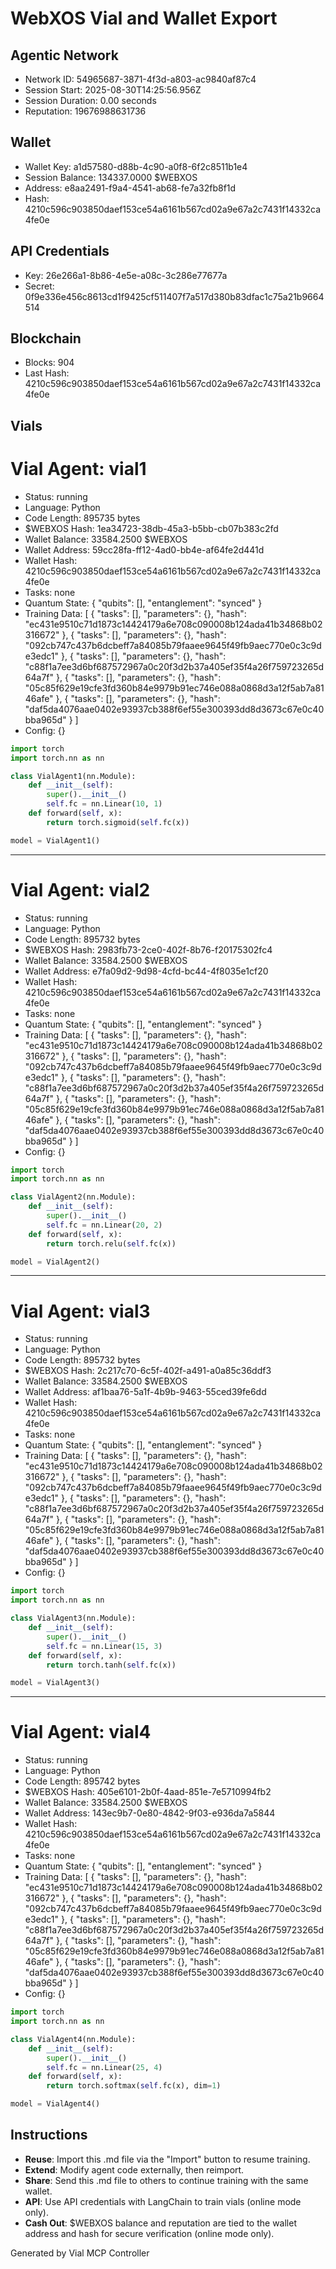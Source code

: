# WebXOS Vial and Wallet Export

## Agentic Network
- Network ID: 54965687-3871-4f3d-a803-ac9840af87c4
- Session Start: 2025-08-30T14:25:56.956Z
- Session Duration: 0.00 seconds
- Reputation: 19676988631736

## Wallet
- Wallet Key: a1d57580-d88b-4c90-a0f8-6f2c8511b1e4
- Session Balance: 134337.0000 $WEBXOS
- Address: e8aa2491-f9a4-4541-ab68-fe7a32fb8f1d
- Hash: 4210c596c903850daef153ce54a6161b567cd02a9e67a2c7431f14332ca4fe0e

## API Credentials
- Key: 26e266a1-8b86-4e5e-a08c-3c286e77677a
- Secret: 0f9e336e456c8613cd1f9425cf511407f7a517d380b83dfac1c75a21b9664514

## Blockchain
- Blocks: 904
- Last Hash: 4210c596c903850daef153ce54a6161b567cd02a9e67a2c7431f14332ca4fe0e

## Vials
# Vial Agent: vial1
- Status: running
- Language: Python
- Code Length: 895735 bytes
- $WEBXOS Hash: 1ea34723-38db-45a3-b5bb-cb07b383c2fd
- Wallet Balance: 33584.2500 $WEBXOS
- Wallet Address: 59cc28fa-ff12-4ad0-bb4e-af64fe2d441d
- Wallet Hash: 4210c596c903850daef153ce54a6161b567cd02a9e67a2c7431f14332ca4fe0e
- Tasks: none
- Quantum State: {
      "qubits": [],
      "entanglement": "synced"
    }
- Training Data: [
      {
        "tasks": [],
        "parameters": {},
        "hash": "ec431e9510c71d1873c14424179a6e708c090008b124ada41b34868b02316672"
      },
      {
        "tasks": [],
        "parameters": {},
        "hash": "092cb747c437b6dcbeff7a84085b79faaee9645f49fb9aec770e0c3c9de3edc1"
      },
      {
        "tasks": [],
        "parameters": {},
        "hash": "c88f1a7ee3d6bf687572967a0c20f3d2b37a405ef35f4a26f759723265d64a7f"
      },
      {
        "tasks": [],
        "parameters": {},
        "hash": "05c85f629e19cfe3fd360b84e9979b91ec746e088a0868d3a12f5ab7a8146afe"
      },
      {
        "tasks": [],
        "parameters": {},
        "hash": "daf5da4076aae0402e93937cb388f6ef55e300393dd8d3673c67e0c40bba965d"
      }
    ]
- Config: {}

```python
import torch
import torch.nn as nn

class VialAgent1(nn.Module):
    def __init__(self):
        super().__init__()
        self.fc = nn.Linear(10, 1)
    def forward(self, x):
        return torch.sigmoid(self.fc(x))

model = VialAgent1()
```
---

# Vial Agent: vial2
- Status: running
- Language: Python
- Code Length: 895732 bytes
- $WEBXOS Hash: 2983fb73-2ce0-402f-8b76-f20175302fc4
- Wallet Balance: 33584.2500 $WEBXOS
- Wallet Address: e7fa09d2-9d98-4cfd-bc44-4f8035e1cf20
- Wallet Hash: 4210c596c903850daef153ce54a6161b567cd02a9e67a2c7431f14332ca4fe0e
- Tasks: none
- Quantum State: {
      "qubits": [],
      "entanglement": "synced"
    }
- Training Data: [
      {
        "tasks": [],
        "parameters": {},
        "hash": "ec431e9510c71d1873c14424179a6e708c090008b124ada41b34868b02316672"
      },
      {
        "tasks": [],
        "parameters": {},
        "hash": "092cb747c437b6dcbeff7a84085b79faaee9645f49fb9aec770e0c3c9de3edc1"
      },
      {
        "tasks": [],
        "parameters": {},
        "hash": "c88f1a7ee3d6bf687572967a0c20f3d2b37a405ef35f4a26f759723265d64a7f"
      },
      {
        "tasks": [],
        "parameters": {},
        "hash": "05c85f629e19cfe3fd360b84e9979b91ec746e088a0868d3a12f5ab7a8146afe"
      },
      {
        "tasks": [],
        "parameters": {},
        "hash": "daf5da4076aae0402e93937cb388f6ef55e300393dd8d3673c67e0c40bba965d"
      }
    ]
- Config: {}

```python
import torch
import torch.nn as nn

class VialAgent2(nn.Module):
    def __init__(self):
        super().__init__()
        self.fc = nn.Linear(20, 2)
    def forward(self, x):
        return torch.relu(self.fc(x))

model = VialAgent2()
```
---

# Vial Agent: vial3
- Status: running
- Language: Python
- Code Length: 895732 bytes
- $WEBXOS Hash: 2c217c70-6c5f-402f-a491-a0a85c36ddf3
- Wallet Balance: 33584.2500 $WEBXOS
- Wallet Address: af1baa76-5a1f-4b9b-9463-55ced39fe6dd
- Wallet Hash: 4210c596c903850daef153ce54a6161b567cd02a9e67a2c7431f14332ca4fe0e
- Tasks: none
- Quantum State: {
      "qubits": [],
      "entanglement": "synced"
    }
- Training Data: [
      {
        "tasks": [],
        "parameters": {},
        "hash": "ec431e9510c71d1873c14424179a6e708c090008b124ada41b34868b02316672"
      },
      {
        "tasks": [],
        "parameters": {},
        "hash": "092cb747c437b6dcbeff7a84085b79faaee9645f49fb9aec770e0c3c9de3edc1"
      },
      {
        "tasks": [],
        "parameters": {},
        "hash": "c88f1a7ee3d6bf687572967a0c20f3d2b37a405ef35f4a26f759723265d64a7f"
      },
      {
        "tasks": [],
        "parameters": {},
        "hash": "05c85f629e19cfe3fd360b84e9979b91ec746e088a0868d3a12f5ab7a8146afe"
      },
      {
        "tasks": [],
        "parameters": {},
        "hash": "daf5da4076aae0402e93937cb388f6ef55e300393dd8d3673c67e0c40bba965d"
      }
    ]
- Config: {}

```python
import torch
import torch.nn as nn

class VialAgent3(nn.Module):
    def __init__(self):
        super().__init__()
        self.fc = nn.Linear(15, 3)
    def forward(self, x):
        return torch.tanh(self.fc(x))

model = VialAgent3()
```
---

# Vial Agent: vial4
- Status: running
- Language: Python
- Code Length: 895742 bytes
- $WEBXOS Hash: 405e6101-2b0f-4aad-851e-7e5710994fb2
- Wallet Balance: 33584.2500 $WEBXOS
- Wallet Address: 143ec9b7-0e80-4842-9f03-e936da7a5844
- Wallet Hash: 4210c596c903850daef153ce54a6161b567cd02a9e67a2c7431f14332ca4fe0e
- Tasks: none
- Quantum State: {
      "qubits": [],
      "entanglement": "synced"
    }
- Training Data: [
      {
        "tasks": [],
        "parameters": {},
        "hash": "ec431e9510c71d1873c14424179a6e708c090008b124ada41b34868b02316672"
      },
      {
        "tasks": [],
        "parameters": {},
        "hash": "092cb747c437b6dcbeff7a84085b79faaee9645f49fb9aec770e0c3c9de3edc1"
      },
      {
        "tasks": [],
        "parameters": {},
        "hash": "c88f1a7ee3d6bf687572967a0c20f3d2b37a405ef35f4a26f759723265d64a7f"
      },
      {
        "tasks": [],
        "parameters": {},
        "hash": "05c85f629e19cfe3fd360b84e9979b91ec746e088a0868d3a12f5ab7a8146afe"
      },
      {
        "tasks": [],
        "parameters": {},
        "hash": "daf5da4076aae0402e93937cb388f6ef55e300393dd8d3673c67e0c40bba965d"
      }
    ]
- Config: {}

```python
import torch
import torch.nn as nn

class VialAgent4(nn.Module):
    def __init__(self):
        super().__init__()
        self.fc = nn.Linear(25, 4)
    def forward(self, x):
        return torch.softmax(self.fc(x), dim=1)

model = VialAgent4()
```

## Instructions
- **Reuse**: Import this .md file via the "Import" button to resume training.
- **Extend**: Modify agent code externally, then reimport.
- **Share**: Send this .md file to others to continue training with the same wallet.
- **API**: Use API credentials with LangChain to train vials (online mode only).
- **Cash Out**: $WEBXOS balance and reputation are tied to the wallet address and hash for secure verification (online mode only).

Generated by Vial MCP Controller
